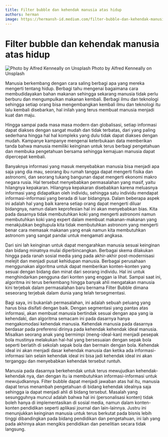 ```yaml
---
title: Filter bubble dan kehendak manusia atas hidup
authors: herman
image: https://hermansh-id.medium.com/filter-bubble-dan-kehendak-manusia-atas-hidup-da1894553383
---
```



# Filter bubble dan kehendak manusia atas hidup
![Photo by Alfred Kenneally on Unsplash](https://miro.medium.com/v2/resize:fit:720/0*RsGHz22nJMhfmcOx)
Photo by Alfred Kenneally on Unsplash

Manusia berkembang dengan cara saling berbagi apa yang mereka mengerti tentang hidup. Berbagi tahu mengenai bagaimana cara membudidayakan bahan makanan sehingga sekarang manusia tidak perlu berburu dan mengumpulkan makanan kembali. Berbagi ilmu dan teknologi sehingga setiap orang bisa mengembangkan kembali ilmu dan teknologi itu lalu kembali disebarkan, hal inilah yang terus membuat manusia menjadi kuat dan maju.

Hingga sampai pada masa masa modern dan globalisasi, setiap informasi dapat diakses dengan sangat mudah dan tidak terbatas, dari yang paling sederhana hingga hal hal kompleks yang dulu tidak dapat diakses dengan mudah. Kampanye kampanye mengenai keterbukaan data memberikan tanda bahwa manusia memiliki keinginan untuk terus berbagi pengetahuan dan membuka pengetahuan bersama sehingga kemajuan manusia dapat dipercepat kembali.

Banyaknya informasi yang masuk menyebabkan manusia bisa menjadi apa saja yang dia mau, seorang ibu rumah tangga dapat mengerti fisika dan astronomi, dan seorang tukang bangunan dapat mengerti ekonomi makro negara rusia. Hal tersebut menyebabkan permasalahan yang masif, yaitu hilangnya kepakaran. Hilangnya kepakaran disebabkan karena meluasnya informasi yang didapatkan oleh individu, sehingga satu individu mendapat informasi-informasi yang berada di luar bidangnya. Dalam beberapa aspek ini adalah hal yang baik karena setiap orang dapat mengerti diluar bidangnya, namun dalam keprofesian hal ini akan menyebabkan bias. Kita pada dasarnya tidak membutuhkan koki yang mengerti astronomi namun membutuhkan koki yang expert dalam membuat makanan-makanan yang menakjubkan begitupula kita tidak membutuhkan astronom yang mengerti benar cara memasak makanan yang enak namun kita membutuhkan astronom yang sangat pandai untuk mengamati angkasa.

Dari sini lah keinginan untuk dapat mengarahkan manusia sesuai keinginan dan bidang minatnya mulai diperbincangkan. Berbagai skema dilakukan hingga pada ranah sosial media yang pada akhir-akhir post-modernisasi melejit dan menjadi pusat kehidupan manusia. Berbagai perusahaan menggunakan algoritma untuk dapat memberikan konten-konten yang sesuai dengan bidang dan minat dari seorang individu. Hal ini untuk menghindarkan pengguna dari konten yang enggan ia lihat. Sampai saat ini, algoritma ini terus berkembang hingga banyak ahli mengatakan manusia kini terjebak dalam permasalahan baru bernama Filter Bubble dimana seseorang terjebak dalam dunia yang telah tersegmentasi.

Bagi saya, ini bukanlah permasalahan, ini adalah sebuah peluang yang harus bisa disifati dengan baik. Dengan segmentasi yang pantas atas informasi, akan membuat manusia bertindak sesuai dengan apa yang ia kehendaki, dan algoritma semacam ini pada dasarnya hanya mengakomodasi kehendak manusia. Kehendak manusia pada dasarnya berdasar pada preferensi dirinya pada kehendak kehendak ideal manusia. Misalkan seorang anak yang bermimpi (meng-ideal-kan) menjadi pesepak bola mustinya melakukan hal-hal yang bersesuaian dengan sepak bola seperti berlatih di sekolah sepak bola dan bermain dengan bola. Kehendak ideal ini akan menjadi dasar kehendak manusia dan ketika ada informasi-informasi lain selain kehendak ideal ini bisa jadi kehendak ideal ini akan terganggu dan menyebabkan kehendak tersebut runtuh.

Manusia pada dasarnya berkehendak untuk terus mewujudkan kehendak-kehendak nya, dan dengan itu ia membutuhkan informasi-informasi untuk mewujudkannya. Filter bubble dapat menjadi jawaban atas hal itu, manusia dapat terus menambah pengetahuan di bidang kehendak idealnya saja sehingga ia dapat menjadi ahli di bidang tersebut. Masalah yang sesungguhnya muncul adalah bahwa hal ini (personalisasi konten) tidak boleh hanya di implementasikan di sosial media, namun dalam konten-konten pendidikan seperti aplikasi journal dan lain-lainnya. Justru ini menunjukkan keinginan manusia untuk terus berkutat pada bisnis lebih tinggi dibandingkan pada bidang pendidikan dan pengetahuan, ini lah yang pada akhirnya akan mengikis pendidikan dan penelitian secara tidak langsung.